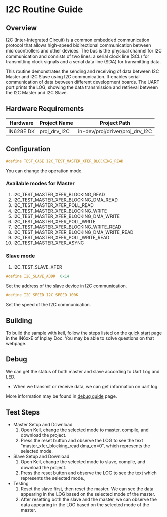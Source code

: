 # I2C Routine Guide

## Overview

I2C (Inter-Integrated Circuit) is a common embedded communication protocol that allows high-speed bidirectional communication between microcontrollers and other devices. The bus is the physical channel for I2C communication and consists of two lines: a serial clock line (SCL) for transmitting clock signals and a serial data line (SDA) for transmitting data.

This routine demonstrates the sending and receiving of data between I2C Master and I2C Slave using I2C communication. It enables serial communication of data between different development boards. The UART port prints the LOG, showing the data transmission and retrieval between the I2C Master and I2C Slave.



## Hardware Requirements

| Hardware  | Project Name | Project Path                    |
| --------- | ------------ | ------------------------------- |
| IN628E DK | proj_drv_I2C | in-dev/proj/driver/proj_drv_I2C |



## Configuration

```c
#define TEST_CASE I2C_TEST_MASTER_XFER_BLOCKING_READ
```

You can change the operation mode.

### Available modes for Master

1. I2C_TEST_MASTER_XFER_BLOCKING_READ
2. I2C_TEST_MASTER_XFER_BLOCKING_DMA_READ
3. I2C_TEST_MASTER_XFER_POLL_READ
4. I2C_TEST_MASTER_XFER_BLOCKING_WRITE
5. I2C_TEST_MASTER_XFER_BLOCKING_DMA_WRITE
6. I2C_TEST_MASTER_XFER_POLL_WRITE
7. I2C_TEST_MASTER_XFER_BLOCKING_WRITE_READ
8. I2C_TEST_MASTER_XFER_BLOCKING_DMA_WRITE_READ
9. I2C_TEST_MASTER_XFER_POLL_WRITE_READ
10. I2C_TEST_MASTER_XFER_ASYNC

### Slave mode

1. I2C_TEST_SLAVE_XFER



```c
#define I2C_SLAVE_ADDR  0x14
```

Set the address of the slave device in I2C communication.



```c
#define I2C_SPEED I2C_SPEED_100K
```

Set the speed of the I2C communication.



## Building

To build the sample with keil, follow the steps listed on the [quick start](https://inplay-inc.github.io/docs/in6xxe/quick-start.html) page in the IN6xxE  of Inplay Doc. You may be able to solve questions on that webpage.



## Debug

We can get the status of both master and slave according to Uart Log and LED.

- When we transmit or receive data, we can get information on uart log.

More information may be found in [debug guide](https://inplay-inc.github.io/docs/in6xxe/getting-started/debug-guide) page.



## Test Steps

- Master Setup and Download
  1. Open Keil, change the selected mode to master, compile, and download the project.
  2. Press the reset button and observe the LOG to see the text "master_xfer_blocking_read dma_en=0", which represents the selected mode.
- Slave Setup and Download
  1. Open Keil, change the selected mode to slave, compile, and download the project.
  2. Press the reset button and observe the LOG to see the text which represents the selected mode., 
- Testing
  1. Reset the slave first, then reset the master. We can see the data appearing in the LOG based on the selected mode of the master.
  2. After resetting both the slave and the master, we can observe the data appearing in the LOG based on the selected mode of the master.